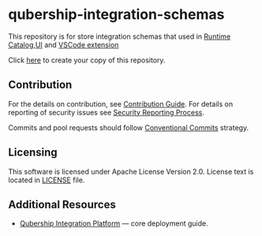 # qubership-integration-schemas

This repository is for store integration schemas that used in [Runtime Catalog](https://github.com/Netcracker/qubership-integration-runtime-catalog),[UI](https://github.com/Netcracker/qubership-integration-ui/) and [VSCode extension](https://github.com/Netcracker/qubership-integration-vscode-extension)

Click [here](https://github.com/Netcracker/qubership-repo-template/generate) to create your copy of this repository.

## Contribution

For the details on contribution, see [Contribution Guide](CONTRIBUTING.md). For details on reporting of security issues
see [Security Reporting Process](SECURITY.md).

Commits and pool requests should follow [Conventional Commits](https://www.conventionalcommits.org/en/v1.0.0/) strategy.

## Licensing

This software is licensed under Apache License Version 2.0. License text is located in [LICENSE](LICENSE) file.

## Additional Resources

- [Qubership Integration Platform](https://github.com/Netcracker/qubership-integration-platform) — core deployment
  guide.

